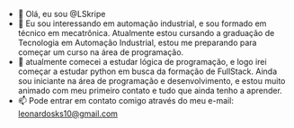 - 👋 Olá, eu sou @LSkripe
- 👀 Eu sou interessando em automação industrial, e sou formado em técnico em mecatrônica. Atualmente estou cursando a graduação de Tecnologia em Automação Industrial, estou me preparando para começar um curso na área de programação.
- 🌱 atualmente comecei a estudar lógica de programação, e logo irei começar a estudar python em busca da formação de FullStack. Ainda sou iniciante na área de programação e desenvolvimento, e estou muito animado com meu primeiro contato e tudo que ainda tenho a aprender.
- 📫 Pode entrar em contato comigo através do meu e-mail: leonardosks10@gmail.com


<!---
LSkripe/LSkripe is a ✨ special ✨ repository because its `README.md` (this file) appears on your GitHub profile.
You can click the Preview link to take a look at your changes.
--->
